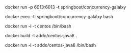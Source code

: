 docker run -p 6013:6013 -t springboot/concurrency-galalxy

docker exec -ti springboot/concurrency-galalxy bash

docker run -i -t centos /bin/bash

docker build -t addo/centos-java8 .

docker run -i -t addo/centos-java8 /bin/bash